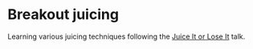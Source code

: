 # Breakout juicing

Learning various juicing techniques following the [Juice It or Lose It](https://www.youtube.com/watch?v=Fy0aCDmgnxg) talk.
